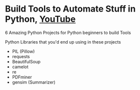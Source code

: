 # Build Tools to Automate Stuff in Python, [YouTube](https://www.youtube.com/watch?v=s8XjEuplx_U)
6 Amazing Python Projects for Python beginners to build Tools 

Python Libraries that you'd end up using in these projects

* PIL (Pillow)
* requests
* BeautifulSoup
* camelot
* re
* PDFminer 
* gensim (Summarizer) 
